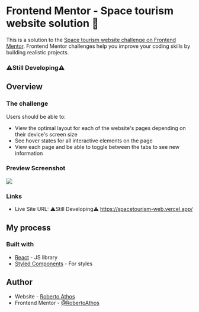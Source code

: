 # Frontend Mentor - Space tourism website solution 🚀

This is a solution to the [Space tourism website challenge on Frontend Mentor](https://www.frontendmentor.io/challenges/space-tourism-multipage-website-gRWj1URZ3). Frontend Mentor challenges help you improve your coding skills by building realistic projects. 

### ⚠️Still Developing⚠️

## Overview

### The challenge

Users should be able to:

- View the optimal layout for each of the website's pages depending on their device's screen size
- See hover states for all interactive elements on the page
- View each page and be able to toggle between the tabs to see new information

### Preview Screenshot
<img src="https://user-images.githubusercontent.com/94712001/178126008-de169075-a5e6-41b6-b910-e7da6f89d6a0.jpg"/>


### Links

- Live Site URL: ⚠️Still Developing⚠️ https://spacetourism-web.vercel.app/

## My process

### Built with

- [React](https://reactjs.org/) - JS library
- [Styled Components](https://styled-components.com/) - For styles




## Author

- Website - [Roberto Athos](https://robertoathos-portfolio.vercel.app/)
- Frontend Mentor - [@RobertoAthos](https://www.frontendmentor.io/profile/RobertoAthos)

